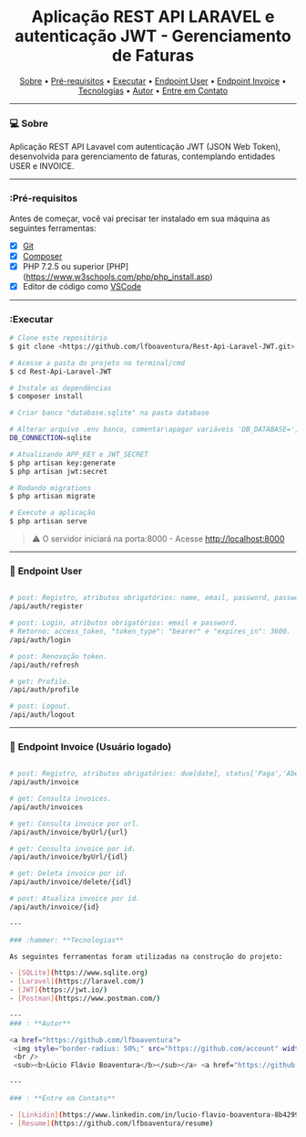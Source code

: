 <h1 align="center">Aplicação REST API LARAVEL e autenticação JWT  - Gerenciamento de Faturas</h1>

<p align="center">
 <a href="#computer-sobre">Sobre</a> •
 <a href="#pré-requisitos">Pré-requisitos</a> •
 <a href="#executar">Executar</a> •
 <a href="#hammer-endpoint-user">Endpoint User</a> •
 <a href="#hammer-endpoint-invoice">Endpoint Invoice</a> •
 <a href="#hammer-lecnologias">Tecnologias</a> •
 <a href="#autor">Autor</a> •
 <a href="#entre-em-contato">Entre em Contato</a>
 </p>

---
### :computer: Sobre

Aplicação REST API Lavavel com autenticação JWT (JSON Web Token), desenvolvida para gerenciamento de faturas, contemplando entidades USER e INVOICE. 

---
###  :Pré-requisitos

Antes de começar, você vai precisar ter instalado em sua máquina as seguintes ferramentas:
- [x] [Git](https://git-scm.com/)
- [x] [Composer](https://getcomposer.org/)
- [x] PHP 7.2.5 ou superior [PHP] (https://www.w3schools.com/php/php_install.asp)
- [x] Editor de código como [VSCode](https://code.visualstudio.com/)
---

###  :Executar
```bash
# Clone este repositório
$ git clone <https://github.com/lfboaventura/Rest-Api-Laravel-JWT.git>

# Acesse a pasta do projeto no terminal/cmd
$ cd Rest-Api-Laravel-JWT

# Instale as dependências
$ composer install

# Criar banco "database.sqlite" na pasta database

# Alterar arquivo .env banco, comentar\apagar variáveis 'DB_DATABASE=', 'DB_USERNAME' e 'DB_PASSWORD'
DB_CONNECTION=sqlite

# Atualizando APP_KEY e JWT_SECRET
$ php artisan key:generate
$ php artisan jwt:secret

# Rodando migrations
$ php artisan migrate

# Execute a aplicação
$ php artisan serve
```

> ⚠️ O servidor iniciará na porta:8000 - Acesse <http://localhost:8000>

---

### :hammer: **Endpoint User**
```bash

# post: Registro, atributos obrigatórios: name, email, password, password_confirmation.
/api/auth/register

# post: Login, atributos obrigatórios: email e password. 
# Retorno: access_token, "token_type": "bearer" e "expires_in": 3600.
/api/auth/login

# post: Renovação token.
/api/auth/refresh

# get: Profile.
/api/auth/profile

# post: Logout.
/api/auth/logout

```
---

### :hammer: **Endpoint Invoice** (Usuário logado)
```bash

# post: Registro, atributos obrigatórios: due[date], status['Paga','Aberta','Atrasada'].
/api/auth/invoice

# get: Consulta invoices.
/api/auth/invoices

# get: Consulta invoice por url.
/api/auth/invoice/byUrl/{url}

# get: Consulta invoice por id.
/api/auth/invoice/byUrl/{idl}

# get: Deleta invoice por id.
/api/auth/invoice/delete/{idl}

# post: Atualiza invoice por id.
/api/auth/invoice/{id}

---

### :hammer: **Tecnologias**

As seguintes ferramentas foram utilizadas na construção do projeto:

- [SQLite](https://www.sqlite.org)
- [Laravel](https://laravel.com/)
- [JWT](https://jwt.io/)
- [Postman](https://www.postman.com/)

---
### : **Autor**

<a href="https://github.com/lfboaventura">
 <img style="border-radius: 50%;" src="https://github.com/account" width="100px;" alt="Perfil Lúcio Flávio Boaventura"/>
 <br />
 <sub><b>Lúcio Flávio Boaventura</b></sub></a> <a href="https://github.com/rafaelfachinelli" title="Lúcio Flávio Boaventura"></a>

---

### : **Entre em Contato**

- [Linkidin](https://www.linkedin.com/in/lucio-flavio-boaventura-8b429921/)
- [Resume](https://github.com/lfboaventura/resume)

